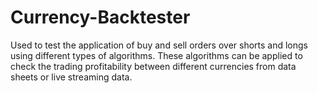 Currency-Backtester
=====================

Used to test the application of buy and sell orders over shorts and longs using different types of algorithms. These algorithms can be applied to check the trading profitability between different currencies from data sheets or live streaming data. 